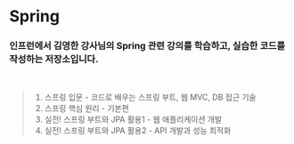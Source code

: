 # Spring

### 인프런에서 김영한 강사님의 Spring 관련 강의를 학습하고, 실습한 코드를 작성하는 저장소입니다.
<br>

> 1. 스프링 입문 - 코드로 배우는 스프링 부트, 웹 MVC, DB 접근 기술
> 2. 스프링 핵심 원리 - 기본편
> 3. 실전! 스프링 부트와 JPA 활용1 - 웹 애플리케이션 개발
> 4. 실전! 스프링 부트와 JPA 활용2 - API 개발과 성능 최적화

